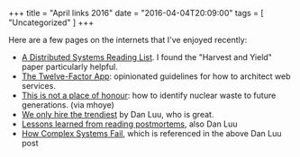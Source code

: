 +++
title = "April links 2016"
date = "2016-04-04T20:09:00"
tags = [ "Uncategorized" ]
+++

Here are a few pages on the internets that I've enjoyed recently:

* [A Distributed Systems Reading List](https://dancres.github.io/Pages/). I found the "Harvest and Yield" paper particularly helpful.
* [The Twelve-Factor App](http://12factor.net/): opinionated guidelines for how to architect web services.
* [This is not a place of honour](http://www.wipp.energy.gov/picsprog/articles/wipp%20exhibit%20message%20to%2012,000%20a_d.htm): how to identify nuclear waste to future generations. (via mhoye)
* [We only hire the trendiest](http://danluu.com/programmer-moneyball/) by Dan Luu, who is great.
* [Lessons learned from reading postmortems](http://danluu.com/postmortem-lessons/), also Dan Luu
* [How Complex Systems Fail](http://web.mit.edu/2.75/resources/random/How%20Complex%20Systems%20Fail.pdf), which is referenced in the above Dan Luu post

